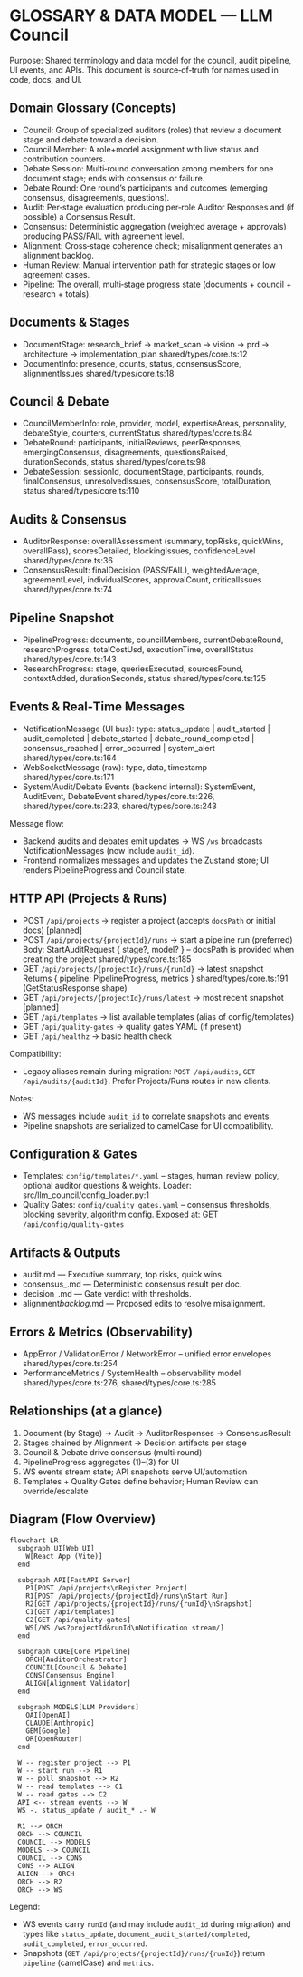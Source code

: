 # GLOSSARY & DATA MODEL — LLM Council

Purpose: Shared terminology and data model for the council, audit pipeline, UI events, and APIs. This document is source‑of‑truth for names used in code, docs, and UI.

## Domain Glossary (Concepts)

- Council: Group of specialized auditors (roles) that review a document stage and debate toward a decision.
- Council Member: A role+model assignment with live status and contribution counters.
- Debate Session: Multi‑round conversation among members for one document stage; ends with consensus or failure.
- Debate Round: One round’s participants and outcomes (emerging consensus, disagreements, questions).
- Audit: Per‑stage evaluation producing per‑role Auditor Responses and (if possible) a Consensus Result.
- Consensus: Deterministic aggregation (weighted average + approvals) producing PASS/FAIL with agreement level.
- Alignment: Cross‑stage coherence check; misalignment generates an alignment backlog.
- Human Review: Manual intervention path for strategic stages or low agreement cases.
- Pipeline: The overall, multi‑stage progress state (documents + council + research + totals).

## Documents & Stages

- DocumentStage: research_brief → market_scan → vision → prd → architecture → implementation_plan
  shared/types/core.ts:12
- DocumentInfo: presence, counts, status, consensusScore, alignmentIssues
  shared/types/core.ts:18

## Council & Debate

- CouncilMemberInfo: role, provider, model, expertiseAreas, personality, debateStyle, counters, currentStatus
  shared/types/core.ts:84
- DebateRound: participants, initialReviews, peerResponses, emergingConsensus, disagreements, questionsRaised, durationSeconds, status
  shared/types/core.ts:98
- DebateSession: sessionId, documentStage, participants, rounds, finalConsensus, unresolvedIssues, consensusScore, totalDuration, status
  shared/types/core.ts:110

## Audits & Consensus

- AuditorResponse: overallAssessment (summary, topRisks, quickWins, overallPass), scoresDetailed, blockingIssues, confidenceLevel
  shared/types/core.ts:36
- ConsensusResult: finalDecision (PASS/FAIL), weightedAverage, agreementLevel, individualScores, approvalCount, criticalIssues
  shared/types/core.ts:74

## Pipeline Snapshot

- PipelineProgress: documents, councilMembers, currentDebateRound, researchProgress, totalCostUsd, executionTime, overallStatus
  shared/types/core.ts:143
- ResearchProgress: stage, queriesExecuted, sourcesFound, contextAdded, durationSeconds, status
  shared/types/core.ts:125

## Events & Real‑Time Messages

- NotificationMessage (UI bus):
  type: status_update | audit_started | audit_completed | debate_started | debate_round_completed | consensus_reached | error_occurred | system_alert
  shared/types/core.ts:164
- WebSocketMessage (raw): type, data, timestamp
  shared/types/core.ts:171
- System/Audit/Debate Events (backend internal): SystemEvent, AuditEvent, DebateEvent
  shared/types/core.ts:226, shared/types/core.ts:233, shared/types/core.ts:243

Message flow:

- Backend audits and debates emit updates → WS `/ws` broadcasts NotificationMessages (now include `audit_id`).
- Frontend normalizes messages and updates the Zustand store; UI renders PipelineProgress and Council state.

## HTTP API (Projects & Runs)

- POST `/api/projects` → register a project (accepts `docsPath` or initial docs) [planned]
- POST `/api/projects/{projectId}/runs` → start a pipeline run (preferred)
  Body: StartAuditRequest { stage?, model? } – docsPath is provided when creating the project
  shared/types/core.ts:185
- GET `/api/projects/{projectId}/runs/{runId}` → latest snapshot
  Returns { pipeline: PipelineProgress, metrics }
  shared/types/core.ts:191 (GetStatusResponse shape)
- GET `/api/projects/{projectId}/runs/latest` → most recent snapshot [planned]
- GET `/api/templates` → list available templates (alias of config/templates)
- GET `/api/quality-gates` → quality gates YAML (if present)
- GET `/api/healthz` → basic health check

Compatibility:

- Legacy aliases remain during migration: `POST /api/audits`, `GET /api/audits/{auditId}`. Prefer Projects/Runs routes in new clients.

Notes:

- WS messages include `audit_id` to correlate snapshots and events.
- Pipeline snapshots are serialized to camelCase for UI compatibility.

## Configuration & Gates

- Templates: `config/templates/*.yaml` – stages, human_review_policy, optional auditor questions & weights.
  Loader: src/llm_council/config_loader.py:1
- Quality Gates: `config/quality_gates.yaml` – consensus thresholds, blocking severity, algorithm config.
  Exposed at: GET `/api/config/quality-gates`

## Artifacts & Outputs

- audit.md — Executive summary, top risks, quick wins.
- consensus\_<DOC>.md — Deterministic consensus result per doc.
- decision\_<STAGE>.md — Gate verdict with thresholds.
- alignment*backlog*<DOC>.md — Proposed edits to resolve misalignment.

## Errors & Metrics (Observability)

- AppError / ValidationError / NetworkError – unified error envelopes
  shared/types/core.ts:254
- PerformanceMetrics / SystemHealth – observability model
  shared/types/core.ts:276, shared/types/core.ts:285

## Relationships (at a glance)

1. Document (by Stage) → Audit → AuditorResponses → ConsensusResult
2. Stages chained by Alignment → Decision artifacts per stage
3. Council & Debate drive consensus (multi‑round)
4. PipelineProgress aggregates (1)–(3) for UI
5. WS events stream state; API snapshots serve UI/automation
6. Templates + Quality Gates define behavior; Human Review can override/escalate

## Diagram (Flow Overview)

```mermaid
flowchart LR
  subgraph UI[Web UI]
    W[React App (Vite)]
  end

  subgraph API[FastAPI Server]
    P1[POST /api/projects\nRegister Project]
    R1[POST /api/projects/{projectId}/runs\nStart Run]
    R2[GET /api/projects/{projectId}/runs/{runId}\nSnapshot]
    C1[GET /api/templates]
    C2[GET /api/quality-gates]
    WS[/WS /ws?projectId&runId\nNotification stream/]
  end

  subgraph CORE[Core Pipeline]
    ORCH[AuditorOrchestrator]
    COUNCIL[Council & Debate]
    CONS[Consensus Engine]
    ALIGN[Alignment Validator]
  end

  subgraph MODELS[LLM Providers]
    OAI[OpenAI]
    CLAUDE[Anthropic]
    GEM[Google]
    OR[OpenRouter]
  end

  W -- register project --> P1
  W -- start run --> R1
  W -- poll snapshot --> R2
  W -- read templates --> C1
  W -- read gates --> C2
  API <-- stream events --> W
  WS -. status_update / audit_* .- W

  R1 --> ORCH
  ORCH --> COUNCIL
  COUNCIL --> MODELS
  MODELS --> COUNCIL
  COUNCIL --> CONS
  CONS --> ALIGN
  ALIGN --> ORCH
  ORCH --> R2
  ORCH --> WS
```

Legend:

- WS events carry `runId` (and may include `audit_id` during migration) and types like `status_update`, `document_audit_started/completed`, `audit_completed`, `error_occurred`.
- Snapshots (`GET /api/projects/{projectId}/runs/{runId}`) return `pipeline` (camelCase) and `metrics`.
